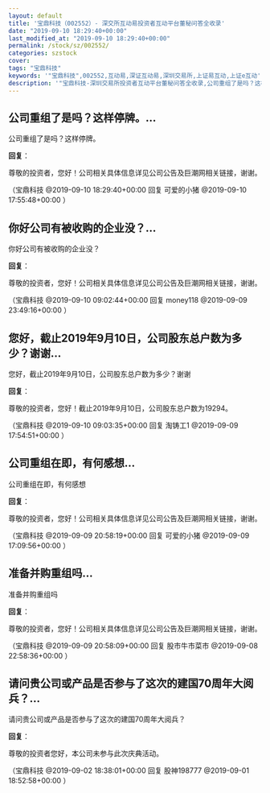 ```yaml
---
layout: default
title: '宝鼎科技（002552）- 深交所互动易投资者互动平台董秘问答全收录'
date: "2019-09-10 18:29:40+00:00"
last_modified_at: "2019-09-10 18:29:40+00:00"
permalink: /stock/sz/002552/
categories: szstock
cover: 
tags: "宝鼎科技"
keywords: '"宝鼎科技",002552,互动易,深证互动易,深圳交易所,上证易互动,上证e互动'
description: '"宝鼎科技-深圳交易所投资者互动平台董秘问答全收录,公司重组了是吗？这样停牌。"'
---
```


## 公司重组了是吗？这样停牌。...

公司重组了是吗？这样停牌。

**回复**：

尊敬的投资者，您好！公司相关具体信息详见公司公告及巨潮网相关链接，谢谢。 

（宝鼎科技  @2019-09-10 18:29:40+00:00 回复 可爱的小猪  @2019-09-10 17:55:48+00:00 ）

## 你好公司有被收购的企业没？...

你好公司有被收购的企业没？

**回复**：

尊敬的投资者，您好！公司相关具体信息详见公司公告及巨潮网相关链接，谢谢。 

（宝鼎科技  @2019-09-10 09:02:44+00:00 回复 money118  @2019-09-09 23:49:16+00:00 ）

## 您好，截止2019年9月10日，公司股东总户数为多少？谢谢...

您好，截止2019年9月10日，公司股东总户数为多少？谢谢

**回复**：

尊敬的投资者，您好！截止2019年9月10日，公司股东总户数为19294。 

（宝鼎科技  @2019-09-10 09:03:35+00:00 回复 淘铸工1  @2019-09-09 17:54:51+00:00 ）

## 公司重组在即，有何感想...

公司重组在即，有何感想

**回复**：

尊敬的投资者，您好！公司相关具体信息详见公司公告及巨潮网相关链接，谢谢。 

（宝鼎科技  @2019-09-09 20:58:19+00:00 回复 可爱的小猪  @2019-09-09 17:09:56+00:00 ）

## 准备并购重组吗...

准备并购重组吗

**回复**：

尊敬的投资者，您好！公司相关具体信息详见公司公告及巨潮网相关链接，谢谢。 

（宝鼎科技  @2019-09-09 20:58:09+00:00 回复 股市牛市菜市  @2019-09-08 22:58:36+00:00 ）

## 请问贵公司或产品是否参与了这次的建国70周年大阅兵？...

请问贵公司或产品是否参与了这次的建国70周年大阅兵？

**回复**：

尊敬的投资者您好，本公司未参与此次庆典活动。 

（宝鼎科技  @2019-09-02 18:38:01+00:00 回复 股神198777  @2019-09-01 18:52:58+00:00 ）

